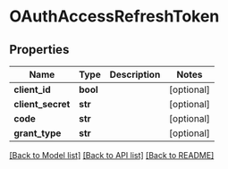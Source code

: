 # OAuthAccessRefreshToken

## Properties
Name | Type | Description | Notes
------------ | ------------- | ------------- | -------------
**client_id** | **bool** |  | [optional] 
**client_secret** | **str** |  | [optional] 
**code** | **str** |  | [optional] 
**grant_type** | **str** |  | [optional] 

[[Back to Model list]](../README.md#documentation-for-models) [[Back to API list]](../README.md#documentation-for-api-endpoints) [[Back to README]](../README.md)

